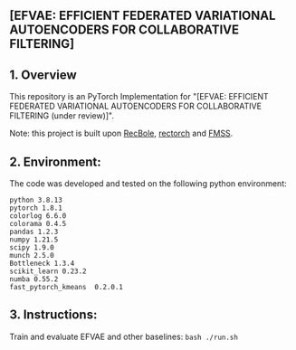## [EFVAE: EFFICIENT FEDERATED VARIATIONAL AUTOENCODERS FOR COLLABORATIVE FILTERING]

## 1. Overview
This repository is an PyTorch Implementation for "[EFVAE: EFFICIENT FEDERATED VARIATIONAL AUTOENCODERS FOR COLLABORATIVE FILTERING (under review)]".

Note: this project is built upon [RecBole](https://github.com/RUCAIBox/RecBole), [rectorch](https://github.com/makgyver/rectorch) and [FMSS](https://github.com/LachlanLin/FMSS).

## 2. Environment:

The code was developed and tested on the following python environment: 
```
python 3.8.13
pytorch 1.8.1
colorlog 6.6.0
colorama 0.4.5
pandas 1.2.3
numpy 1.21.5
scipy 1.9.0
munch 2.5.0
Bottleneck 1.3.4
scikit_learn 0.23.2
numba 0.55.2
fast_pytorch_kmeans  0.2.0.1
```

## 3. Instructions:

Train and evaluate EFVAE and other baselines:
`bash ./run.sh`